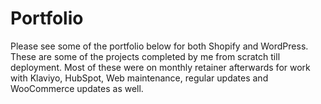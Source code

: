 # Portfolio
Please see some of the portfolio below for both Shopify and WordPress. These are some of the projects completed by me from scratch till deployment. Most of these were on monthly retainer afterwards for work with Klaviyo, HubSpot, Web maintenance, regular updates and WooCommerce updates as well.
